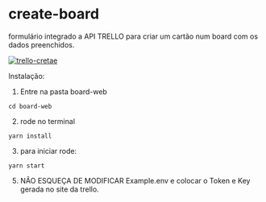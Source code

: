 # create-board
 
formulário integrado a API TRELLO para criar um cartão num board com os dados preenchidos.

[![trello-cretae](http://img.youtube.com/vi/7mtHYm7OwpY/0.jpg)](http://www.youtube.com/watch?v=7mtHYm7OwpY "trello-create")


Instalação:

1. Entre na pasta board-web

`cd board-web`

2. rode no terminal

`yarn install`

3. para iniciar rode:

`yarn start`

5. NÂO ESQUEÇA DE MODIFICAR Example.env e colocar o Token e Key gerada no site da trello.
